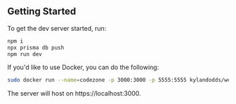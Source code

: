 ## Getting Started

To get the dev server started, run:

```bash
npm i
npx prisma db push
npm run dev
```

If you'd like to use Docker, you can do the following:

```bash
sudo docker run --name=codezone -p 3000:3000 -p 5555:5555 kylandodds/webserver:latest
```

The server will host on https://localhost:3000.
